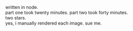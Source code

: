 written in node. <br>
part one took twenty minutes. part two took forty minutes. <br>
two stars.<br>
yes, i manually rendered each image. sue me.